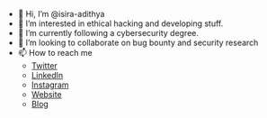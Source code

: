 - 👋 Hi, I’m @isira-adithya
- 👀 I’m interested in ethical hacking and developing stuff.
- 🌱 I’m currently following a cybersecurity degree.
- 💞️ I’m looking to collaborate on bug bounty and security research
- 📫 How to reach me 
  - [Twitter](https://twitter.com/isira_adithya)
  - [LinkedIn](https://www.linkedin.com/in/isira-adithya-975472215/)
  - [Instagram](https://www.instagram.com/isira_adithya/)
  - [Website](https://isiraadithya.com/)
  - [Blog](https://blog.isiraadithya.com/)

<!---
isira-adithya/isira-adithya is a ✨ special ✨ repository because its `README.md` (this file) appears on your GitHub profile.
You can click the Preview link to take a look at your changes.
--->
